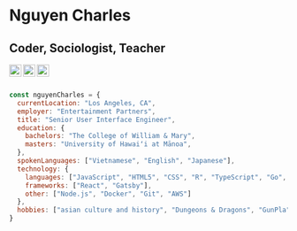<h1>Nguyen Charles</h1>
<h2> Coder, Sociologist, Teacher</h2>

<a href="https://www.linkedin.com/in/charles-nguyen-b160b211/">
  <img align="left" alt="Linkedin" width="22px" src="https://cdn.jsdelivr.net/npm/simple-icons@v3/icons/linkedin.svg" />
</a>
<a href="https://www.instagram.com/thepocket13/">
  <img align="left" alt="Instagram" width="22px" src="https://cdn.jsdelivr.net/npm/simple-icons@v3/icons/instagram.svg" />
</a>
<a href="https://codepen.io/charles6/">
  <img align="left" alt="Instagram" width="22px" src="https://cdn.jsdelivr.net/npm/simple-icons@3.3.0/icons/codepen.svg" />
</a>

<br/><br/>

```javascript
const nguyenCharles = {
  currentLocation: "Los Angeles, CA",
  employer: "Entertainment Partners",
  title: "Senior User Interface Engineer",
  education: {
    bachelors: "The College of William & Mary",
    masters: "University of Hawaiʻi at Mānoa",
  },
  spokenLanguages: ["Vietnamese", "English", "Japanese"],
  technology: {
    languages: ["JavaScript", "HTML5", "CSS", "R", "TypeScript", "Go", "PyTorch"],
    frameworks: ["React", "Gatsby"],
    other: ["Node.js", "Docker", "Git", "AWS"]
  },
  hobbies: ["asian culture and history", "Dungeons & Dragons", "GunPla", "cooking"]
}
```
